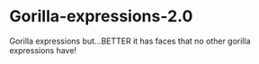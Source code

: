 # Gorilla-expressions-2.0
Gorilla expressions but…BETTER
it has faces that no other gorilla expressions have!
